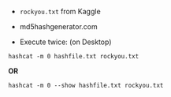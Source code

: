 * `rockyou.txt` from Kaggle

* md5hashgenerator.com

* Execute twice: (on Desktop)

```
hashcat -m 0 hashfile.txt rockyou.txt
```

**OR**

```
hashcat -m 0 --show hashfile.txt rockyou.txt
```
